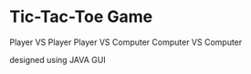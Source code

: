 # Tic-Tac-Toe Game

 Player VS Player
 Player VS Computer
 Computer VS Computer

designed using JAVA GUI
